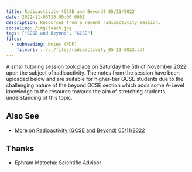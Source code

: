 ```yaml
---
title: Radioactivity (GCSE and Beyond) 05/11/2022
date: 2022-11-05T15:00:00.000Z
description: Resources from a recent radioactivity session.
socialimg: /img/teach.jpg
tags: ["GCSE and Beyond", "GCSE"]
files:
  - subheading: Notes (PDF)
    fileurl: ../../files/radioactivity_05-11-2022.pdf
---
```


A small tutoring session took place on Saturday the 5th of November 2022 upon the subject of radioactivity. The notes from the session have been uploaded below and are suitable for higher-tier GCSE students due to the challenging nature of the beyond GCSE section which adds some A-Level knowledge to the resource towards the aim of stretching students understanding of this topic.

## Also See

- [More on Radioactivity (GCSE and Beyond) 05/11/2022](/teach/radioactivity_05-11-22)

## Thanks

- Ephram Matocha: Scientific Advisor
